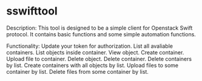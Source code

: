 sswifttool
==========

Description:
This tool is designed to be a simple client for Openstack Swift protocol. 
It contains basic functions and some simple automation functions.

Functionality:
Update your token for authorization.
List all avaliable containers.
List objects inside container. 
View object. 
Create container. 
Upload file to container. 
Delete object. 
Delete container. 
Delete containers by list. 
Create containers with all objects by list. 
Upload files to some container by list. 
Delete files from some container by list. 
